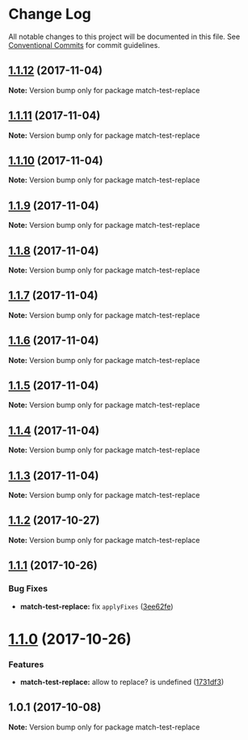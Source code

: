 # Change Log

All notable changes to this project will be documented in this file.
See [Conventional Commits](https://conventionalcommits.org) for commit guidelines.

<a name="1.1.12"></a>
## [1.1.12](https://github.com/azu/nlp-pattern-match/compare/match-test-replace@1.1.11...match-test-replace@1.1.12) (2017-11-04)




**Note:** Version bump only for package match-test-replace

<a name="1.1.11"></a>
## [1.1.11](https://github.com/azu/nlp-pattern-match/compare/match-test-replace@1.1.10...match-test-replace@1.1.11) (2017-11-04)




**Note:** Version bump only for package match-test-replace

<a name="1.1.10"></a>
## [1.1.10](https://github.com/azu/nlp-pattern-match/compare/match-test-replace@1.1.9...match-test-replace@1.1.10) (2017-11-04)




**Note:** Version bump only for package match-test-replace

<a name="1.1.9"></a>
## [1.1.9](https://github.com/azu/nlp-pattern-match/compare/match-test-replace@1.1.8...match-test-replace@1.1.9) (2017-11-04)




**Note:** Version bump only for package match-test-replace

<a name="1.1.8"></a>
## [1.1.8](https://github.com/azu/nlp-pattern-match/compare/match-test-replace@1.1.7...match-test-replace@1.1.8) (2017-11-04)




**Note:** Version bump only for package match-test-replace

<a name="1.1.7"></a>
## [1.1.7](https://github.com/azu/nlp-pattern-match/compare/match-test-replace@1.1.6...match-test-replace@1.1.7) (2017-11-04)




**Note:** Version bump only for package match-test-replace

<a name="1.1.6"></a>
## [1.1.6](https://github.com/azu/nlp-pattern-match/compare/match-test-replace@1.1.5...match-test-replace@1.1.6) (2017-11-04)




**Note:** Version bump only for package match-test-replace

<a name="1.1.5"></a>
## [1.1.5](https://github.com/azu/nlp-pattern-match/compare/match-test-replace@1.1.4...match-test-replace@1.1.5) (2017-11-04)




**Note:** Version bump only for package match-test-replace

<a name="1.1.4"></a>
## [1.1.4](https://github.com/azu/nlp-pattern-match/compare/match-test-replace@1.1.3...match-test-replace@1.1.4) (2017-11-04)




**Note:** Version bump only for package match-test-replace

<a name="1.1.3"></a>
## [1.1.3](https://github.com/azu/nlp-pattern-match/compare/match-test-replace@1.1.2...match-test-replace@1.1.3) (2017-11-04)




**Note:** Version bump only for package match-test-replace

<a name="1.1.2"></a>
## [1.1.2](https://github.com/azu/nlp-pattern-match/compare/match-test-replace@1.1.1...match-test-replace@1.1.2) (2017-10-27)




**Note:** Version bump only for package match-test-replace

<a name="1.1.1"></a>
## [1.1.1](https://github.com/azu/nlp-pattern-match/compare/match-test-replace@1.1.0...match-test-replace@1.1.1) (2017-10-26)


### Bug Fixes

* **match-test-replace:** fix `applyFixes` ([3ee62fe](https://github.com/azu/nlp-pattern-match/commit/3ee62fe))




<a name="1.1.0"></a>
# [1.1.0](https://github.com/azu/nlp-pattern-match/compare/match-test-replace@1.0.1...match-test-replace@1.1.0) (2017-10-26)


### Features

* **match-test-replace:** allow to replace? is undefined ([1731df3](https://github.com/azu/nlp-pattern-match/commit/1731df3))




<a name="1.0.1"></a>
## 1.0.1 (2017-10-08)




**Note:** Version bump only for package match-test-replace
